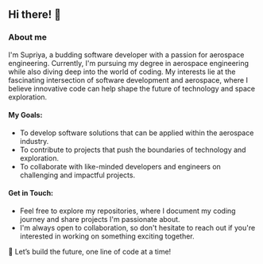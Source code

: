 ## Hi there! 👋
### About me

I'm Supriya, a budding software developer with a passion for aerospace engineering. Currently, I'm pursuing my degree in aerospace engineering while also diving deep into the world of coding. My interests lie at the fascinating intersection of software development and aerospace, where I believe innovative code can help shape the future of technology and space exploration.


#### My Goals:
- To develop software solutions that can be applied within the aerospace industry.
- To contribute to projects that push the boundaries of technology and exploration.
- To collaborate with like-minded developers and engineers on challenging and impactful projects.

#### Get in Touch:
- Feel free to explore my repositories, where I document my coding journey and share projects I'm passionate about.
- I'm always open to collaboration, so don't hesitate to reach out if you're interested in working on something exciting together.

🚀 Let’s build the future, one line of code at a time!
<!--#### What I'm Working On:
- Building projects that merge my love for software and aerospace.
- Contributing to open-source communities to improve and learn from diverse coding practices.
- Continuously expanding my knowledge in programming languages such as [c/c++, python , JS].>
